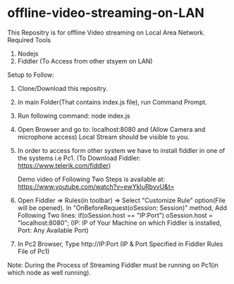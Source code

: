 # offline-video-streaming-on-LAN
This Repositry is for offline Video streaming on Local Area Network.
Required Tools
1. Nodejs
2. Fiddler (To Access from other stsyem on LAN)

Setup to Follow:
1. Clone/Download this repositry.
2. In main Folder(That contains index.js file), run Command Prompt.
3. Run following command:
    node index.js
4. Open Browser and go to:
    localhost:8080 
    and (Allow Camera and microphone access)
    Local Stream should be visible to you.
5. In order to access form other system we have to install fiddler in one of the systems i.e Pc1.
    (To Download Fiddler: https://www.telerik.com/fiddler)
    
    Demo video of Following Two Steps is available at: https://www.youtube.com/watch?v=ewYkIuRbyvU&t=
6. Open Fiddler => Rules(in toolbar) => Select "Customize Rule" option(File will be opened).
    In "OnBeforeRequest(oSession: Session)" method, Add Following Two lines:
  if(oSession.host == "IP:Port")
      oSession.host = "localhost:8080";
      (IP: IP of Your Machine on which Fiddler is installed, Port: Any Available Port)
 7. In Pc2 Browser, Type http://IP:Port (IP & Port Specified in Fiddler Rules File of Pc1)
 
 Note: During the Process of Streaming Fiddler must be running on Pc1(in which node as well running).
 
 
 
      

   


